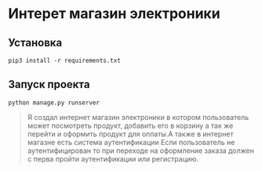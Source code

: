 # Интерет магазин электроники

## Установка 


```
pip3 install -r requirements.txt
```

## Запуск проекта

```
python manage.py runserver
```

> Я создал интернет магазин электроники в котором 
> пользователь может посмотреть продукт, добавить
> его в корзину а так же перейти и оформить 
> продукт для оплаты.А также в интернет 
> магазне есть система аутентификации Если пользователь не
> аутентифицирован то при переходе на оформление 
> заказа должен с перва пройти аутентификации
> или регистрацию.
